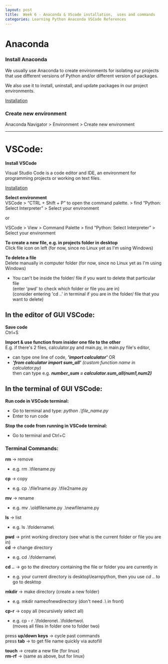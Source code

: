 ```yaml
---
layout: post
title:  Week 6 - Anaconda & VScode installation,  uses and commands
categories: Learning Python Anaconda VSCode References 
---
```


# Anaconda  

### Install Anaconda  

We usually use Anaconda to create environments for isolating our projects that use different versions of Python and/or different version of packages.  

We also use it to install, uninstall, and update packages in our project environments.  

[Installation](https://www.anaconda.com/products/individual#Downloads) 

### Create new environment  
Anaconda Navigator > Environment > Create new environment  

---

# VSCode:  

**Install VSCode**  

Visual Studio Code is a code editor and IDE, an environment for programming projects or working on text files.  

[Installation](https://code.visualstudio.com/download)  

**Select environment**   
VSCode > “CTRL + Shift + P” to open the command palette. > find “Python: Select Interpreter” > Select your environment  

or

VSCode > View > Command Palette > find “Python: Select Interpreter” > Select your environment

**To create a new file, e.g. in projects folder in desktop**  
Click file icon on left (for now, since no Linux yet as I'm using Windows)

**To delete a file**  
Delete manually in computer folder (for now, since no Linux yet as I'm using Windows)  
- You can't be inside the folder/ file if you want to delete that particular file  
(enter 'pwd' to check which folder or file you are in)  
(consider entering 'cd ..' in terminal if you are in the folder/ file that you want to delete)  

## In the editor of GUI VSCode:  
**Save code**  
Ctrl+S  

**Import & use function from insider one file to the other**    
E.g. if there's 2 files, calculator.py and main.py, in main.py file's editor, 
- can type one line of code, ***'import calculator'*** OR  
- ***'from calculator import sum_all'*** *(custom function name in calculator.py)*  
then can type e.g. ***number_sum = calculator.sum_all(num1,num2)***  

## In the terminal of GUI VSCode:   
**Run code in VSCode terminal:**  
- Go to terminal and type: *python .\file_name.py*  
- Enter to run code  

**Stop the code from running in VSCode terminal:**  
- Go to terminal and Ctrl+C  

### Terminal Commands:  
**rm** -> remove  
- e.g.  rm .\filename.py

**cp** -> copy  
- e.g. cp .\file1name.py .\file2name.py

**mv** -> rename  
- e.g. mv .\oldfilename.py .\newfilename.py  

**ls** -> list  
- e.g. ls .\foldername\  

**pwd** -> print working directory (see what is the current folder or file you are in)  
**cd** -> change directory  
- e.g. cd .\foldername\  

**cd ..** -> go to the directory containing the file or folder you are currently in  
- e.g. your current directory is desktop\learnpython, then you use *cd ..* to go to desktop  

**mkdir** -> make directory (create a new folder)  
- e.g. mkdir nameofnewdirectory (don't need .\ in front)  

**cp-r** -> copy all (recursively select all)  
- e.g. cp - r .\folderone\ .\foldertwo\  
(moves all files in folder one to folder two)  

press **up/down keys** -> cycle past commands  
press **tab** -> to get file name quickly via autofill  

**touch** -> create a new file (for linux)  
**rm-rf** -> (same as above, but for linux)  
